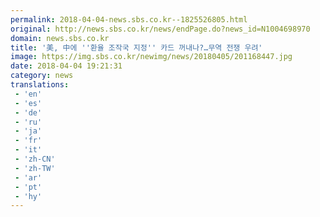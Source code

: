 ```yaml
---
permalink: 2018-04-04-news.sbs.co.kr--1825526805.html
original: http://news.sbs.co.kr/news/endPage.do?news_id=N1004698970
domain: news.sbs.co.kr
title: '美, 中에 ''환율 조작국 지정'' 카드 꺼내나?…무역 전쟁 우려'
image: https://img.sbs.co.kr/newimg/news/20180405/201168447.jpg
date: 2018-04-04 19:21:31
category: news
translations: 
 - 'en'
 - 'es'
 - 'de'
 - 'ru'
 - 'ja'
 - 'fr'
 - 'it'
 - 'zh-CN'
 - 'zh-TW'
 - 'ar'
 - 'pt'
 - 'hy'
---
```


